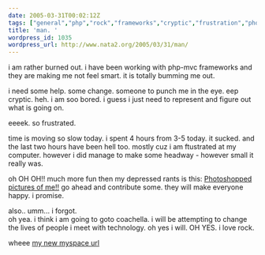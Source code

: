 ```yaml
---
date: 2005-03-31T00:02:12Z
tags: ["general","php","rock","frameworks","cryptic","frustration","photoshop"]
title: 'man. '
wordpress_id: 1035
wordpress_url: http://www.nata2.org/2005/03/31/man/
---
```


i am rather burned out. i have been working with php-mvc frameworks and they are making me not feel smart. it is totally bumming me out.  

i need some help. some change. someone to punch me in the eye. eep cryptic. heh. i am soo bored. i guess i just need to represent and figure out what is going on. 

eeeek. so frustrated. 

time is moving so slow today. i spent 4 hours from 3-5 today. it sucked. and the last two hours have been hell too. mostly cuz i am ftustrated at my computer. however i did manage to make some headway - however small it really was. 

oh OH OH!! much more fun then my depressed rants is this: <a href="http://nata2.info/?path=pictures%2FIncoming%2Fphotoshopped_harper">Photoshopped pictures of me!!</a> go ahead and contribute some. they will make everyone happy. i promise.

also.. umm... i forgot.  
oh yea. i think i am going to goto coachella. i will be attempting to change the lives of people i meet with technology. oh yes i will. OH YES. i love rock. 

wheee <a href="http://www.myspace.com/nata2">my new myspace url</a>
